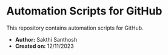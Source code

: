# Automation Scripts for GitHub

This repository contains automation scripts for GitHub.

- **Author:** Sakthi Santhosh
- **Created on:** 12/11/2023

